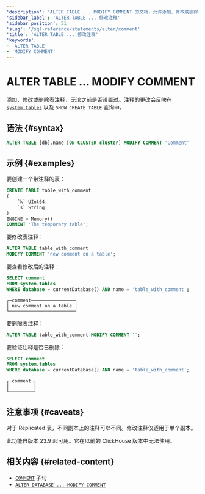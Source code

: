 ```yaml
---
'description': 'ALTER TABLE ... MODIFY COMMENT 的文档，允许添加、修改或删除表注释'
'sidebar_label': 'ALTER TABLE ... 修改注释'
'sidebar_position': 51
'slug': '/sql-reference/statements/alter/comment'
'title': 'ALTER TABLE ... 修改注释'
'keywords':
- 'ALTER TABLE'
- 'MODIFY COMMENT'
---
```



# ALTER TABLE ... MODIFY COMMENT

添加、修改或删除表注释，无论之前是否设置过。注释的更改会反映在 [`system.tables`](../../../operations/system-tables/tables.md) 
以及 `SHOW CREATE TABLE` 查询中。

## 语法 {#syntax}

```sql
ALTER TABLE [db].name [ON CLUSTER cluster] MODIFY COMMENT 'Comment'
```

## 示例 {#examples}

要创建一个带注释的表：

```sql
CREATE TABLE table_with_comment
(
    `k` UInt64,
    `s` String
)
ENGINE = Memory()
COMMENT 'The temporary table';
```

要修改表注释：

```sql
ALTER TABLE table_with_comment 
MODIFY COMMENT 'new comment on a table';
```

要查看修改后的注释：

```sql title="Query"
SELECT comment 
FROM system.tables 
WHERE database = currentDatabase() AND name = 'table_with_comment';
```

```text title="Response"
┌─comment────────────────┐
│ new comment on a table │
└────────────────────────┘
```

要删除表注释：

```sql
ALTER TABLE table_with_comment MODIFY COMMENT '';
```

要验证注释是否已删除：

```sql title="Query"
SELECT comment 
FROM system.tables 
WHERE database = currentDatabase() AND name = 'table_with_comment';
```

```text title="Response"
┌─comment─┐
│         │
└─────────┘
```

## 注意事项 {#caveats}

对于 Replicated 表，不同副本上的注释可以不同。修改注释仅适用于单个副本。

此功能自版本 23.9 起可用。它在以前的 ClickHouse 版本中无法使用。

## 相关内容 {#related-content}

- [`COMMENT`](/sql-reference/statements/create/table#comment-clause) 子句
- [`ALTER DATABASE ... MODIFY COMMENT`](./database-comment.md)
